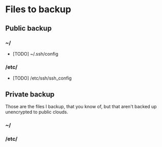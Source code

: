 # Files to backup

## Public backup

### ~/
- [TODO] ~/.ssh/config



### /etc/
- [TODO] /etc/ssh/ssh_config

## Private backup

Those are the files I backup, that you know of, but that aren't backed up unencrypted to public clouds.

### ~/

### /etc/
